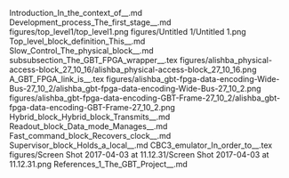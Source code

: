 Introduction_In_the_context_of__.md
Development_process_The_first_stage__.md
figures/top_level1/top_level1.png
figures/Untitled 1/Untitled 1.png
Top_level_block_definition_This__.md
Slow_Control_The_physical_block__.md
subsubsection_The_GBT_FPGA_wrapper__.tex
figures/alishba_physical-access-block_27_10_16/alishba_physical-access-block_27_10_16.png
A_GBT_FPGA_link_is__.tex
figures/alishba_gbt-fpga-data-encoding-Wide-Bus-27_10_2/alishba_gbt-fpga-data-encoding-Wide-Bus-27_10_2.png
figures/alishba_gbt-fpga-data-encoding-GBT-Frame-27_10_2/alishba_gbt-fpga-data-encoding-GBT-Frame-27_10_2.png
Hybrid_block_Hybrid_block_Transmits__.md
Readout_block_Data_mode_Manages__.md
Fast_command_block_Recovers_clock__.md
Supervisor_block_Holds_a_local__.md
CBC3_emulator_In_order_to__.tex
figures/Screen Shot 2017-04-03 at 11.12.31/Screen Shot 2017-04-03 at 11.12.31.png
References_1_The_GBT_Project__.md
